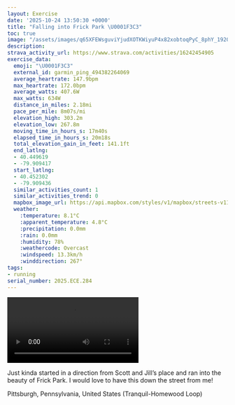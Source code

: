 ```yaml
---
layout: Exercise
date: '2025-10-24 13:50:30 +0000'
title: "Falling into Frick Park \U0001F3C3"
toc: true
image: "/assets/images/q65XFEWsguviYjudXOTKWiyuP4x82xobtoqPyC_8phY_1920x1080.jpg.jpeg"
description:
strava_activity_url: https://www.strava.com/activities/16242454905
exercise_data:
  emoji: "\U0001F3C3"
  external_id: garmin_ping_494382264069
  average_heartrate: 147.9bpm
  max_heartrate: 172.0bpm
  average_watts: 407.6W
  max_watts: 634W
  distance_in_miles: 2.18mi
  pace_per_mile: 8m07s/mi
  elevation_high: 303.2m
  elevation_low: 267.8m
  moving_time_in_hours_s: 17m40s
  elapsed_time_in_hours_s: 20m18s
  total_elevation_gain_in_feet: 141.1ft
  end_latlng:
  - 40.449619
  - -79.909417
  start_latlng:
  - 40.452302
  - -79.909436
  similar_activities_count: 1
  similar_activities_trend: 0
  mapbox_image_url: https://api.mapbox.com/styles/v1/mapbox/streets-v11/static/path-5+787af2-1.0(gm%7BuFjfvfNNLZNzBrAtBxAH%40%40Cj%40mCXs%40T%7D%40%40e%40P%7D%40Vm%40Fa%40FQZWFKf%40uBJu%40To%40b%40iBD_%40lC_LPe%40VSTm%40d%40MHE%3FTGb%40%3F%5CJ%60%40b%40p%40LDN%3Fn%40GHMBO%40m%40JcAFSdAqC%60%40i%40TQb%40Kr%40AVFn%40DRFt%40%40p%40GZIpAOr%40Kj%40WZIn%40_%40pAy%40p%40g%40PIh%40c%40r%40%5DBE%40KEC%5DGQGc%40E%5DJm%40%5E%7B%40r%40Y%60%40QTa%40TYJSB%7B%40Iu%40Ba%40Pi%40Vw%40NSAKEOMWMWa%40Wy%40USUGQKC%40DDL%40BDq%40~%40oAdA_%40Ta%40b%40m%40%5CYV%5Dz%40Ob%40Gl%40I%5CSR%5DJK%5Ea%40%5EOd%40Kb%40y%40tCw%40xDo%40bC%5BdBk%40%7CB),pin-s-s+e5b22e(-79.90902,40.45028),pin-s-f+89ae00(-79.90736,40.447759999999974)/auto/800x800?access_token=pk.eyJ1Ijoiam9zaGJlY2ttYW4iLCJhIjoiY205eWR2aDd1MWZ6djJrbXc4a3M0bWZleiJ9.XiG9OWkNcZk2QzjJbxLB4A
  weather:
    :temperature: 8.1°C
    :apparent_temperature: 4.8°C
    :precipitation: 0.0mm
    :rain: 0.0mm
    :humidity: 78%
    :weathercode: Overcast
    :windspeed: 13.3km/h
    :winddirection: 267°
tags:
- running
serial_number: 2025.ECE.284
---
```

<video controls src="/assets/videos/q65XFEWsguviYjudXOTKWiyuP4x82xobtoqPyC_8phY.mp4"></video>

Just kinda started in a direction from Scott and Jill’s place and ran into the beauty of Frick Park. I would love to have this down the street from me!

Pittsburgh, Pennsylvania, United States (Tranquil-Homewood Loop)
